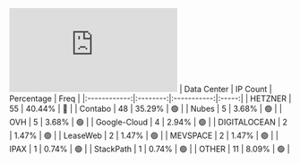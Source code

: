 ![Diagramm](https://github.com/obajay/StateSync-snapshots/blob/main/Projects/Lava/1/README.md)
| Data Center | IP Count | Percentage | Freq |
|:------------:|:--------:|:-----------:|:-----:|
| HETZNER | 55 | 40.44% | 🔴 |
| Contabo | 48 | 35.29% | 🟢 |
| Nubes | 5 | 3.68% | 🟢 |
| OVH | 5 | 3.68% | 🟢 |
| Google-Cloud | 4 | 2.94% | 🟢 |
| DIGITALOCEAN | 2 | 1.47% | 🟢 |
| LeaseWeb | 2 | 1.47% | 🟢 |
| MEVSPACE | 2 | 1.47% | 🟢 |
| IPAX | 1 | 0.74% | 🟢 |
| StackPath | 1 | 0.74% | 🟢 |
| OTHER | 11 | 8.09% | 🟢 |